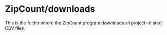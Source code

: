 # ZipCount/downloads
This is the folder where the ZipCount program downloads all project-related CSV files.